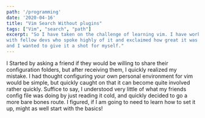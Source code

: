 ```yaml
---
path: '/programming'
date: '2020-04-16'
title: "Vim Search Without plugins"
tags: ["Vim", "search", "path"]
excerpt: "So I have taken on the challenge of learning vim. I have worked
with fellow devs who spoke highly of it and exclaimed how great it was to work in,
and I wanted to give it a shot for myself."
---
```

I Started by asking a friend if they would be willing to share their configuration
folders, but after receiving them, I quickly realized my mistake. I had thought
configuring your own personal environment for vim would be simple, but quickly caught on
that it can become quite involved rather quickly. Suffice to say, I understood
very little of what my friends config file was doing by just reading it cold, and quickly decided to go a more bare bones route. I figured, if I am going to need to learn
how to set it up, might as well start with the basics!
